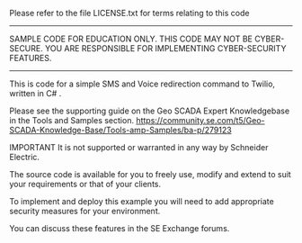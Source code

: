 Please refer to the file LICENSE.txt for terms relating to this code
**********************************************************************
SAMPLE CODE FOR EDUCATION ONLY. THIS CODE MAY NOT BE CYBER-SECURE.
YOU ARE RESPONSIBLE FOR IMPLEMENTING CYBER-SECURITY FEATURES.
**********************************************************************

This is code for a simple SMS and Voice redirection command to Twilio,
written in C# .

Please see the supporting guide on the Geo SCADA Expert Knowledgebase 
in the Tools and Samples section.
https://community.se.com/t5/Geo-SCADA-Knowledge-Base/Tools-amp-Samples/ba-p/279123

IMPORTANT
It is not supported or warranted in any way by Schneider Electric.

The source code is available for you to freely use, modify and extend to 
suit your requirements or that of your clients.

To implement and deploy this example you will need to add appropriate 
security measures for your environment.

You can discuss these features in the SE Exchange forums.

